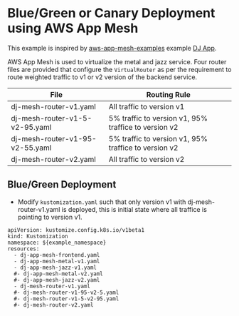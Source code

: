 # Blue/Green or Canary Deployment using AWS App Mesh
This example is inspired by [aws-app-mesh-examples](https://github.com/aws/aws-app-mesh-examples) example [DJ App](https://github.com/aws/aws-app-mesh-examples/tree/main/examples/apps/djapp). 

AWS App Mesh is used to virtualize the metal and jazz service. Four router files are provided that configure the `VirtualRouter` as per the requirement to route weighted traffic to v1 or v2 version of the backend service.

File | Routing Rule
---|---
dj-mesh-router-v1.yaml | All traffic to version v1
dj-mesh-router-v1-5-v2-95.yaml | 5% traffic to version v1, 95% traffice to version v2
dj-mesh-router-v1-95-v2-55.yaml | 5% traffic to version v1, 95% traffice to version v2
dj-mesh-router-v2.yaml | All traffic to version v2

## Blue/Green Deployment
* Modify `kustomization.yaml` such that only version v1 with dj-mesh-router-v1.yaml is deployed, this is initial state where all traffice is pointing to version v1.
```
apiVersion: kustomize.config.k8s.io/v1beta1
kind: Kustomization
namespace: ${example_namespace}
resources:
  - dj-app-mesh-frontend.yaml
  - dj-app-mesh-metal-v1.yaml
  - dj-app-mesh-jazz-v1.yaml
  #- dj-app-mesh-metal-v2.yaml
  #- dj-app-mesh-jazz-v2.yaml
  - dj-mesh-router-v1.yaml
  #- dj-mesh-router-v1-95-v2-5.yaml
  #- dj-mesh-router-v1-5-v2-95.yaml
  #- dj-mesh-router-v2.yaml
```